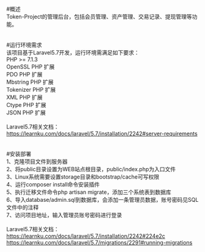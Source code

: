 

#概述<br>
Token-Project的管理后台，包括会员管理、资产管理、交易记录、提现管理等功能。<br>
<br>
<br>
#运行环境需求<br>
该项目基于Laravel5.7开发，运行环境需满足如下要求：<br>
PHP >= 7.1.3<br>
OpenSSL PHP 扩展<br>
PDO PHP 扩展<br>
Mbstring PHP 扩展<br>
Tokenizer PHP 扩展<br>
XML PHP 扩展<br>
Ctype PHP 扩展<br>
JSON PHP 扩展<br>
<br>
Laravel5.7相关文档：https://learnku.com/docs/laravel/5.7/installation/2242#server-requirements<br>
<br>
<br>
#安装部署<br>
1、克隆项目文件到服务器<br>
2、将public目录设置为WEB站点根目录，public/index.php为入口文件<br>
3、Linux系统需要设置storage目录和bootstrap/cache可写权限<br>
4、运行composer install命令安装插件<br>
5、执行迁移文件命令php artisan migrate，添加三个系统表到数据库<br>
6、导入database/admin.sql到数据库，会添加一条管理员数据，账号密码见SQL文件中的注释<br>
7、访问项目地址，输入管理员账号密码进行登录<br>
<br>
Laravel5.7相关文档：https://learnku.com/docs/laravel/5.7/installation/2242#224e2c<br>
                   https://learnku.com/docs/laravel/5.7/migrations/2291#running-migrations<br>